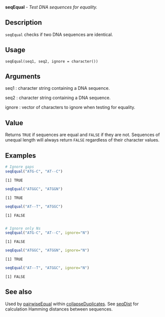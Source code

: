 





**seqEqual** - *Test DNA sequences for equality.*

Description
--------------------

`seqEqual` checks if two DNA sequences are identical.


Usage
--------------------
```
seqEqual(seq1, seq2, ignore = character())
```

Arguments
-------------------

seq1
:   character string containing a DNA sequence.

seq2
:   character string containing a DNA sequence.

ignore
:   vector of characters to ignore when testing for equality.



Value
-------------------

Returns `TRUE` if sequences are equal and `FALSE` if they are not.
Sequences of unequal length will always return `FALSE` regardless of
their character values.



Examples
-------------------

```R
# Ignore gaps
seqEqual("ATG-C", "AT--C")

```


```
[1] TRUE

```


```R
seqEqual("ATGGC", "ATGGN")

```


```
[1] TRUE

```


```R
seqEqual("AT--T", "ATGGC")

```


```
[1] FALSE

```


```R

# Ignore only Ns
seqEqual("ATG-C", "AT--C", ignore="N")

```


```
[1] FALSE

```


```R
seqEqual("ATGGC", "ATGGN", ignore="N")

```


```
[1] TRUE

```


```R
seqEqual("AT--T", "ATGGC", ignore="N")
```


```
[1] FALSE

```



See also
-------------------

Used by [pairwiseEqual](pairwiseEqual.md) within [collapseDuplicates](collapseDuplicates.md).
See [seqDist](seqDist.md) for calculation Hamming distances between sequences.



